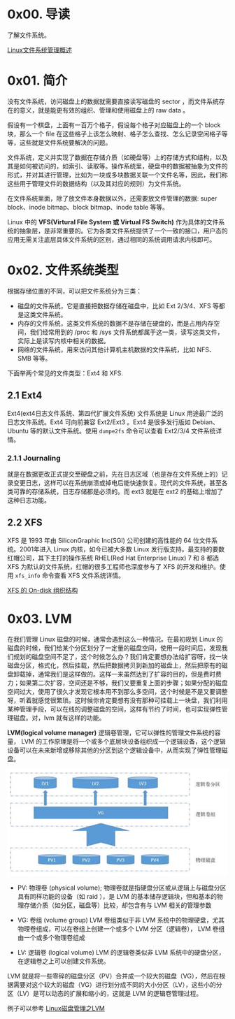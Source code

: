 # 0x00. 导读

了解文件系统。

[Linux文件系统管理概述](https://www.escapelife.site/posts/a29642d2.html)

# 0x01. 简介

没有文件系统，访问磁盘上的数据就需要直接读写磁盘的 sector ，而文件系统存在的意义，就是能更有效的组织、管理和使用磁盘上的 raw data 。

假设有一个棋盘，上面有一百万个格子，假设每个格子对应磁盘上的一个 block 块，那么一个 file 在这些格子上该怎么映射、格子怎么查找、怎么记录空闲格子等等，这些就是文件系统要解决的问题。

文件系统，定义并实现了数据在存储介质（如硬盘等）上的存储方式和结构，以及其是如何被访问的，如索引、读取等。操作系统里，硬盘中的数据被抽象为文件的形式，并对其进行管理，比如为一块或多块数据关联一个文件名等，因此，我们称这些用于管理文件的数据结构（以及其对应的规则）为文件系统。

在文件系统里面，除了放文件本身数据以外，还需要放文件管理的数据: super block、inode bitmap、block bitmap、inode table 等等。

Linux 中的 **VFS(Virtural File System 或 Virtual FS Switch)** 作为具体的文件系统的抽象层，是非常重要的。它为各类文件系统提供了一个一致的接口，用户态的应用无需关注底层具体文件系统的区别，通过相同的系统调用请求内核即可。

# 0x02. 文件系统类型

根据存储位置的不同，可以把文件系统分为三类：

- 磁盘的文件系统，它是直接把数据存储在磁盘中，比如 Ext 2/3/4、XFS 等都是这类文件系统。
- 内存的文件系统，这类文件系统的数据不是存储在硬盘的，而是占用内存空间，我们经常用到的 /proc 和 /sys 文件系统都属于这一类，读写这类文件，实际上是读写内核中相关的数据。
- 网络的文件系统，用来访问其他计算机主机数据的文件系统，比如 NFS、SMB 等等。

下面举两个常见的文件类型：Ext4 和 XFS.

## 2.1 Ext4

Ext4(ext4日志文件系统、第四代扩展文件系统) 文件系统是 Linux 用途最广泛的日志文件系统。Ext4 可向前兼容 Ext2/Ext3 。Ext4 是很多发行版如 Debian、Ubuntu 等的默认文件系统。使用 `dumpe2fs` 命令可以查看 Ext2/3/4 文件系统详情。

### 2.1.1 Journaling

就是在数据更改正式提交至硬盘之前，先在日志区域（也是存在文件系统上的）记录变更日志，这样可以在系统崩溃或掉电后能快速恢复。现代的文件系统，甚至各类可靠的存储系统，日志存储都是必须的。而 ext3 就是在 ext2 的基础上增加了这种日志功能。

## 2.2 XFS

XFS 是 1993 年由 SiliconGraphic Inc(SGI) 公司创建的高性能的 64 位文件系统。2001年进入 Linux 内核，如今已被大多数 Linux 发行版支持。最支持的要数红帽公司，其下主打的操作系统 RHEL(Red Hat Enterprise Linux) 7 和 8 都选 XFS 为默认的文件系统，红帽的很多工程师也深度参与了 XFS 的开发和维护。使用 `xfs_info` 命令查看 XFS 文件系统详情。

[XFS 的 On-disk 组织结构](https://zhuanlan.zhihu.com/p/352464797)

# 0x03. LVM

在我们管理 Linux 磁盘的时候，通常会遇到这么一种情况。在最初规划 Linux 的磁盘的时候，我们给某个分区划分了一定量的磁盘空间，使用一段时间后，发现我们规划的磁盘空间不足了，这个时候怎么办？我们肯定要想办法给扩容呀，找一块磁盘分区，格式化，然后挂载，然后把数据拷贝到新加的磁盘上，然后把原有的磁盘卸载掉，通常我们是这样做的。这样一来虽然达到了扩容的目的，但是费时费力；如果第二次扩容，空间还是不够，我们又要重复上面的步骤；如果分配的磁盘空间过大，使用了很久才发现它根本用不到那么多空间，这个时候是不是又要调整呀，听着就感觉很繁琐。这时候你肯定要想有没有那种可挂载上一块盘，我们利用某种管理手段，可以在线的调整磁盘的空间，这样有节约了时间，也可实现弹性管理磁盘。对，lvm 就有这样的功能。

**LVM(logical volume manager)** 逻辑卷管理，它可以弹性的管理文件系统的容量， LVM 的工作原理是将一个或多个底层块设备组织成一个逻辑设备，这个逻辑设备可以在未来新增或移除其他的分区到这个逻辑设备中，从而实现了弹性管理磁盘。

![Alt text](../../pic/linux/filesystem/LVM.png)

- PV: 物理卷 (physical volume); 物理卷就是指硬盘分区或从逻辑上与磁盘分区具有同样功能的设备（如 raid ），是 LVM 的基本储存逻辑块，但和基本的物理存储介质（如分区，磁盘等）比较，却包含有与 LVM 相关的管理参数

- VG: 卷组 (volume group) LVM 卷组类似于非 LVM 系统中的物理硬盘，尤其物理卷组成，可以在卷组上创建一个或多个 LVM 分区（逻辑卷）， LVM 卷组由一个或多个物理卷组成

- LV: 逻辑卷 (logical volume) LVM 的逻辑卷类似非 LVM 系统中的硬盘分区，在逻辑卷之上可以创建文件系统。

LVM 就是将一些零碎的磁盘分区（PV）合并成一个较大的磁盘（VG），然后在根据需要对这个较大的磁盘（VG）进行划分成不同的大小分区（LV），这些小的分区（LV）是可以动态的扩展和缩小的，这就是 LVM 的逻辑卷管理过程。

例子可以参考 [Linux磁盘管理之LVM](https://www.cnblogs.com/qiuhom-1874/p/12156146.html)